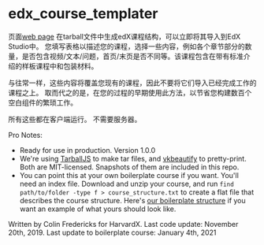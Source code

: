 # edx_course_templater

页面[web page](https://haharay.github.io/edx_course_templater/index.html) 在tarball文件中生成edX课程结构，可以立即将其导入到EdX Studio中。 您填写表格以描述您的课程，选择一些内容，例如各个章节部分的数量，是否包含视频/文本/问题，首页/末页是否不同等。该课程包含在带有标准介绍的样板课程中和包装材料。

与往常一样，这些内容将覆盖您现有的课程，因此不要将它们导入已经完成工作的课程之上。 取而代之的是，在您的过程的早期使用此方法，以节省您构建数百个空白组件的繁琐工作。

所有这些都在客户端运行。 不需要服务器。

Pro Notes:

- Ready for use in production. Version 1.0.0
- We're using [TarballJS](https://github.com/ankitrohatgi/tarballjs) to make tar files, and [vkbeautify](https://github.com/vkiryukhin/vkBeautify) to pretty-print. Both are MIT-licensed. Snapshots of them are included in this repo.
- You can point this at your own boilerplate course if you want. You'll need an index file. Download and unzip your course, and run `find path/to/folder -type f > course_structure.txt` to create a flat file that describes the course structure. Here's [our boilerplate structure](https://github.com/HarvardX/edx_course_templater/blob/master/boilerplate_course.txt) if you want an example of what yours should look like.

Written by Colin Fredericks for HarvardX.
Last code update: November 20th, 2019.
Last update to boilerplate course: January 4th, 2021
